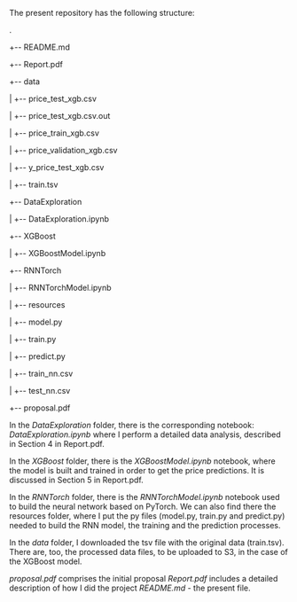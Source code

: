 The present repository has the following structure:

.

+-- README.md

+-- Report.pdf

+-- data

|   +-- price_test_xgb.csv

|   +-- price_test_xgb.csv.out

|   +-- price_train_xgb.csv

|   +-- price_validation_xgb.csv

|   +-- y_price_test_xgb.csv

|   +-- train.tsv

+-- DataExploration

|   +-- DataExploration.ipynb

+-- XGBoost

|   +-- XGBoostModel.ipynb

+-- RNNTorch

|   +-- RNNTorchModel.ipynb

|   +-- resources

|       +-- model.py

|       +-- train.py

|       +-- predict.py

|       +-- train_nn.csv

|       +-- test_nn.csv

+-- proposal.pdf


In the *DataExploration* folder, there is the corresponding notebook: *DataExploration.ipynb* where I perform a detailed data analysis, described in Section 4 in Report.pdf.

In the *XGBoost* folder, there is the *XGBoostModel.ipynb* notebook, where the model is built and trained in order to get the price predictions. It is discussed in Section 5 in Report.pdf.

In the *RNNTorch* folder, there is the *RNNTorchModel.ipynb* notebook used to build the neural network based on PyTorch. We can also find there the resources folder, where I put the py files (model.py, train.py and predict.py) needed to build the RNN model, the training and the prediction processes.

In the *data* folder, I downloaded the tsv file with the original data (train.tsv). There are, too, the processed data files, to be uploaded to S3, in the case of the XGBoost model.

*proposal.pdf* comprises the initial proposal
*Report.pdf* includes a detailed description of how I did the project
*README.md* - the present file.
